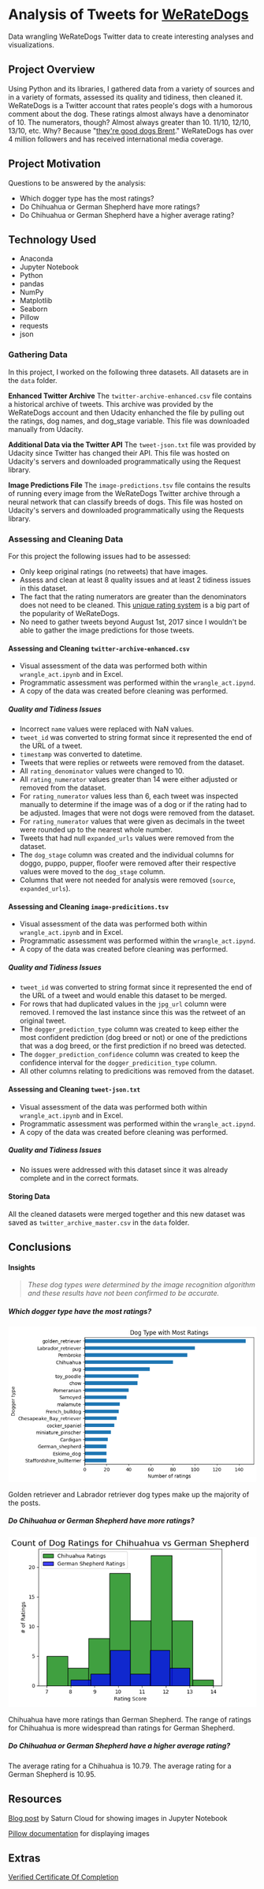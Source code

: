 # Analysis of Tweets for [WeRateDogs](https://twitter.com/dog_rates)
Data wrangling WeRateDogs Twitter data to create interesting analyses and visualizations.

## Project Overview
Using Python and its libraries, I gathered data from a variety of sources and in a variety of formats, assessed its quality and tidiness, then cleaned it. WeRateDogs is a Twitter account that rates people's dogs with a humorous comment about the dog. These ratings almost always have a denominator of 10. The numerators, though? Almost always greater than 10. 11/10, 12/10, 13/10, etc. Why? Because "[they're good dogs Brent](https://knowyourmeme.com/memes/theyre-good-dogs-brent)." WeRateDogs has over 4 million followers and has received international media coverage.

## Project Motivation
Questions to be answered by the analysis:
- Which dogger type has the most ratings?
- Do Chihuahua or German Shepherd have more ratings?
- Do Chihuahua or German Shepherd have a higher average rating?

## Technology Used
- Anaconda
- Jupyter Notebook
- Python
- pandas
- NumPy
- Matplotlib
- Seaborn
- Pillow
- requests
- json

### Gathering Data
In this project, I worked on the following three datasets. All datasets are in the `data` folder.

__Enhanced Twitter Archive__
The `twitter-archive-enhanced.csv` file contains a historical archive of tweets. This archive was provided by the WeRateDogs account and then Udacity enhanched the file by pulling out the ratings, dog names, and dog_stage variable. This file was downloaded manually from Udacity.

__Additional Data via the Twitter API__
The `tweet-json.txt` file was provided by Udacity since Twitter has changed their API. This file was hosted on Udacity's servers and downloaded programmatically using the Request library.

__Image Predictions File__
The `image-predictions.tsv` file contains the results of running every image from the WeRateDogs Twitter archive through a neural network that can classify breeds of dogs. This file was hosted on Udacity's servers and downloaded programmatically using the Requests library.

### Assessing and Cleaning Data
For this project the following issues had to be assessed:

- Only keep original ratings (no retweets) that have images.
- Assess and clean at least 8 quality issues and at least 2 tidiness issues in this dataset.
- The fact that the rating numerators are greater than the denominators does not need to be cleaned. This [unique rating system](http://knowyourmeme.com/memes/theyre-good-dogs-brent) is a big part of the popularity of WeRateDogs.
- No need to gather tweets beyond August 1st, 2017 since I wouldn't be able to gather the image predictions for those tweets.

#### Assessing and Cleaning `twitter-archive-enhanced.csv`
- Visual assessment of the data was performed both within `wrangle_act.ipynb` and in Excel.
- Programmatic assessment was performed within the `wrangle_act.ipynd`.
- A copy of the data was created before cleaning was performed.

##### Quality and Tidiness Issues
- Incorrect `name` values were replaced with NaN values.
- `tweet_id` was converted to string format since it represented the end of the URL of a tweet.
- `timestamp` was converted to datetime.
- Tweets that were replies or retweets were removed from the dataset.
- All `rating_denominator` values were changed to 10.
- All `rating_numerator` values greater than 14 were either adjusted or removed from the dataset.
- For `rating_numerator` values less than 6, each tweet was inspected manually to determine if the image was of a dog or if the rating had to be adjusted. Images that were not dogs were removed from the dataset.
- For `rating_numerator` values that were given as decimals in the tweet were rounded up to the nearest whole number.
- Tweets that had null `expanded_urls` values were removed from the dataset.
- The `dog_stage` column was created and the individual columns for doggo, puppo, pupper, floofer were removed after their respective values were moved to the `dog_stage` column.
- Columns that were not needed for analysis were removed (`source`, `expanded_urls`).

#### Assessing and Cleaning `image-predicitions.tsv`
- Visual assessment of the data was performed both within `wrangle_act.ipynb` and in Excel.
- Programmatic assessment was performed within the `wrangle_act.ipynd`.
- A copy of the data was created before cleaning was performed.

##### Quality and Tidiness Issues
- `tweet_id` was converted to string format since it represented the end of the URL of a tweet and would enable this dataset to be merged.
- For rows that had duplicated values in the `jpg_url` column were removed. I removed the last instance since this was the retweet of an original tweet.
- The `dogger_prediction_type` column was created to keep either the most confident prediction (dog breed or not) or one of the predictions that was a dog breed, or the first prediction if no breed was detected.
- The `dogger_prediction_confidence` column was created to keep the confidence interval for the `dogger_predicition_type` column.
- All other columns relating to predicitions was removed from the dataset.

#### Assessing and Cleaning `tweet-json.txt`
- Visual assessment of the data was performed both within `wrangle_act.ipynb` and in Excel.
- Programmatic assessment was performed within the `wrangle_act.ipynd`.
- A copy of the data was created before cleaning was performed.

##### Quality and Tidiness Issues
- No issues were addressed with this dataset since it was already complete and in the correct formats.

#### Storing Data
All the cleaned datasets were merged together and this new dataset was saved as `twitter_archive_master.csv` in the `data` folder.

## Conclusions

#### Insights
 > _These dog types were determined by the image recognition algorithm and these results have not been confirmed to be accurate._

##### Which dogger type have the most ratings?

<img src='./imgs/doggertyperatings.png'>

Golden retriever and Labrador retriever dog types make up the majority of the posts.


##### Do Chihuahua or German Shepherd have more ratings?

<img src='./imgs/chivsgs.png'>

Chihuahua have more ratings than German Shepherd. The range of ratings for Chihuahua is more widespread than ratings for German Shepherd.

##### Do Chihuahua or German Shepherd have a higher average rating?

The average rating for a Chihuahua is 10.79. The average rating for a German Shepherd is 10.95.

## Resources
[Blog post](https://saturncloud.io/blog/how-to-show-images-in-jupyter-notebook/) by Saturn Cloud for showing images in Jupyter Notebook

[Pillow documentation](https://pillow.readthedocs.io/en/stable/reference/Image.html#functions) for displaying images

## Extras

[Verified Certificate Of Completion](https://www.udacity.com/certificate/e/012b9870-af30-11ee-9078-6faba1e5b91d)
